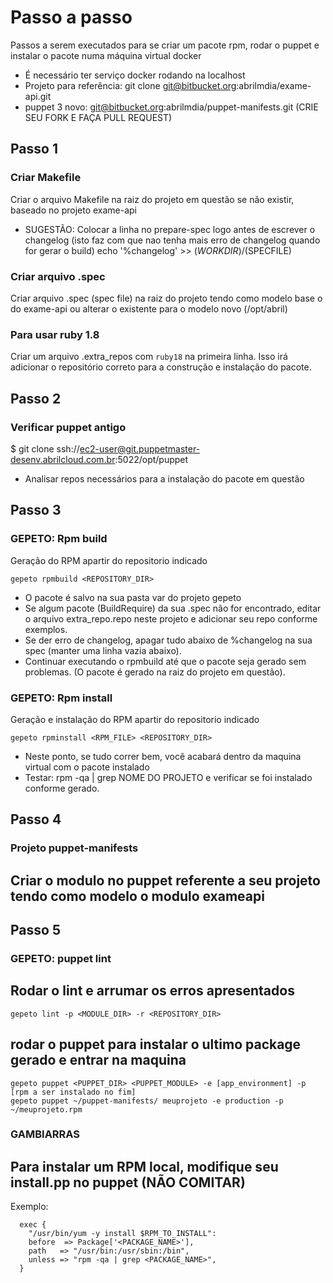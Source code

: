 # Passo a passo
Passos a serem executados para se criar um pacote rpm, rodar o puppet e instalar o pacote numa máquina virtual docker
* É necessário ter serviço docker rodando na localhost
* Projeto para referência: git clone git@bitbucket.org:abrilmdia/exame-api.git
* puppet 3 novo: git@bitbucket.org:abrilmdia/puppet-manifests.git (CRIE SEU FORK E FAÇA PULL REQUEST)

## Passo 1

### Criar Makefile
Criar o arquivo Makefile na raiz do projeto em questão se não existir, baseado no projeto exame-api

- SUGESTÃO:
Colocar a linha no prepare-spec logo antes de escrever o changelog (isto faz com que nao tenha mais erro de changelog quando for gerar o build)
echo '%changelog' >> $(WORKDIR)/$(SPECFILE)

### Criar arquivo .spec
Criar arquivo .spec (spec file) na raiz do projeto tendo como modelo base o do exame-api ou alterar o existente para o modelo novo (/opt/abril)

### Para usar ruby 1.8
Criar um arquivo .extra_repos com `ruby18` na primeira linha. Isso irá adicionar o repositório correto para a construção e instalação do pacote.


## Passo 2

### Verificar puppet antigo
$ git clone ssh://ec2-user@git.puppetmaster-desenv.abrilcloud.com.br:5022/opt/puppet

- Analisar repos necessários para a instalação do pacote em questão


## Passo 3

### GEPETO: Rpm build
Geração do RPM apartir do repositorio indicado

    gepeto rpmbuild <REPOSITORY_DIR>

- O pacote é salvo na sua pasta var do projeto gepeto
- Se algum pacote (BuildRequire) da sua .spec não for encontrado, editar o arquivo extra_repo.repo neste projeto e adicionar seu repo conforme exemplos.
- Se der erro de changelog, apagar tudo abaixo de %changelog na sua spec (manter uma linha vazia abaixo).
- Continuar executando o rpmbuild até que o pacote seja gerado sem problemas. (O pacote é gerado na raiz do projeto em questão).


### GEPETO: Rpm install
Geração e instalação do RPM apartir do repositorio indicado

    gepeto rpminstall <RPM_FILE> <REPOSITORY_DIR>

- Neste ponto, se tudo correr bem, você acabará dentro da maquina virtual com o pacote instalado
- Testar: rpm -qa | grep NOME DO PROJETO e verificar se foi instalado conforme gerado.


## Passo 4

### Projeto puppet-manifests

## Criar o modulo no puppet referente a seu projeto tendo como modelo o modulo exameapi

## Passo 5

### GEPETO: puppet lint

## Rodar o lint e arrumar os erros apresentados
    gepeto lint -p <MODULE_DIR> -r <REPOSITORY_DIR>

## rodar o puppet para instalar o ultimo package gerado e entrar na maquina
    gepeto puppet <PUPPET_DIR> <PUPPET_MODULE> -e [app_environment] -p [rpm a ser instalado no fim]
    gepeto puppet ~/puppet-manifests/ meuprojeto -e production -p ~/meuprojeto.rpm




### GAMBIARRAS

## Para instalar um RPM local, modifique seu install.pp no puppet (NÃO COMITAR)
Exemplo:

```
  exec {
    "/usr/bin/yum -y install $RPM_TO_INSTALL":
    before  => Package['<PACKAGE_NAME>'],
    path   => "/usr/bin:/usr/sbin:/bin",
    unless => "rpm -qa | grep <PACKAGE_NAME>",
  }
```